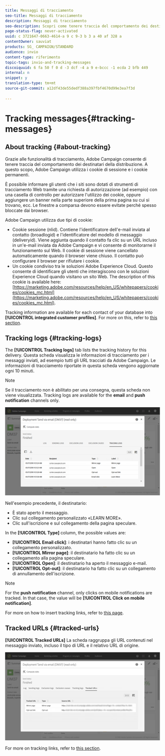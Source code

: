 ```yaml
---
title: Messaggi di tracciamento
seo-title: Messaggi di tracciamento
description: Messaggi di tracciamento
seo-description: Scopri come tenere traccia del comportamento dei destinatari della distribuzione.
page-status-flag: never-activated
uuid: c 3721647-0663-4614-a 9 c 9-3 b 3 a 40 af 328 a
contentOwner: sauviat
products: SG_ CAMPAIGN/STANDARD
audience: invio
content-type: riferimento
topic-tags: invio-and-tracking-messages
discoiquuid: 6 fa 50 f 0 d -3 dcf -4 a 9 e-bccc -1 ecda 2 bfb 449
internal: n
snippet: y
translation-type: tm+mt
source-git-commit: a12df43de55dedf388a397fbf4670d99e3ea7f3d

---
```



# Tracking messages{#tracking-messages}

## About tracking {#about-tracking}

Grazie alle funzionalità di tracciamento, Adobe Campaign consente di tenere traccia del comportamento dei destinatari della distribuzione. A questo scopo, Adobe Campaign utilizza i cookie di sessione e i cookie permanenti.

È possibile informare gli utenti che i siti sono dotati di strumenti di tracciamento Web tramite una richiesta di autorizzazione (ad esempio) con una casella di controllo per autorizzare l'utilizzo dei cookie, oppure aggiungere un banner nella parte superiore della prima pagina su cui si trovano, ecc. Le finestre a comparsa devono essere evitate perché spesso bloccate dai browser.

Adobe Campaign utilizza due tipi di cookie:

* Cookie sessione (nlid). Contiene l'identificatore dell'e-mail inviata al contatto (broadlogid) e l'identificatore del modello di messaggio (deliveryid). Viene aggiunta quando il contatto fa clic su un URL incluso in un'e-mail inviata da Adobe Campaign e vi consente di monitorarne il funzionamento sul Web. Il cookie di sessione viene cancellato automaticamente quando il browser viene chiuso. Il contatto può configurare il browser per rifiutare i cookie.
* Un cookie condiviso tra le soluzioni Adobe Experience Cloud. Questo consente di identificare gli utenti che interagiscono con le soluzioni Experience Cloud quando visitano un sito Web. The description of this cookie is available here: [https://marketing.adobe.com/resources/help/en_US/whitepapers/cookies/cookies_mc.html](https://marketing.adobe.com/resources/help/en_US/whitepapers/cookies/cookies_mc.html).

Tracking information are available for each contact of your database into **[!UICONTROL integrated customer profiles]**. For more on this, refer to [this section](../../audiences/using/integrated-customer-profile.md).

## Tracking logs {#tracking-logs}

The **[!UICONTROL Tracking logs]** tab lists the tracking history for this delivery. Questa scheda visualizza le informazioni di tracciamento per i messaggi inviati, ad esempio tutti gli URL tracciati da Adobe Campaign. Le informazioni di tracciamento riportate in questa scheda vengono aggiornate ogni 10 minuti.

>[!NOTE]
>
>Se il tracciamento non è abilitato per una consegna, questa scheda non viene visualizzata. Tracking logs are available for the **email** and **push notification** channels only.

![](assets/tracking_logs.png)

Nell'esempio precedente, il destinatario:

* È stato aperto il messaggio.
* Clic sul collegamento personalizzato «LEARN MORE».
* Clic sull'iscrizione e sul collegamento della pagina speculare.

In the **[!UICONTROL Type]** column, the possible values are:

* **[!UICONTROL Email click]**: i destinatari hanno fatto clic su un collegamento personalizzato.
* **[!UICONTROL Mirror page]**: il destinatario ha fatto clic su un collegamento alla pagina speculare.
* **[!UICONTROL Open]**: il destinatario ha aperto il messaggio e-mail.
* **[!UICONTROL Opt-out]**: il destinatario ha fatto clic su un collegamento di annullamento dell'iscrizione.

>[!NOTE]
>
>For the **push notification** channel, only clicks on mobile notifications are tracked. In that case, the value will be **[!UICONTROL Click on mobile notification]**.

For more on how to insert tracking links, refer to [this page](../../designing/using/inserting-a-link.md).

## Tracked URLs {#tracked-urls}

**[!UICONTROL Tracked URLs]** La scheda raggruppa gli URL contenuti nel messaggio inviato, incluso il tipo di URL e il relativo URL di origine.

![](assets/sending_delivery6.png)

For more on tracking links, refer to [this section](../../designing/using/about-tracked-urls.md).
